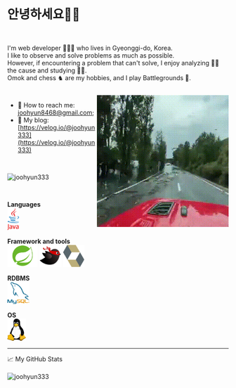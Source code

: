 <h1>안녕하세요👋🏻 </h1>
<br>

I'm web developer 👨🏻‍💻 who lives in Gyeonggi-do, Korea. <br>
I like to observe and solve problems as much as possible. <br>
However, if encountering a problem that can't solve, I enjoy analyzing 🕵️‍♂️ the cause and studying 🧑‍💻.<br>
Omok and chess ♞ are my hobbies, and I play Battlegrounds 🔫. <br>

<br>


<!-- https://media.giphy.com/media/SWoSkN6DxTszqIKEqv/giphy.gif -->
<img align="right" alt="GIF" src="https://github.com/joohyun333/joohyun333/blob/main/resource/gif/4016111266.gif" />


 - 🔗 How to reach me: [joohyun8468@gmail.com](mailto:abhishekmaira1999@gmail.com);
 - 👥 My blog: [https://velog.io/@joohyun333](https://velog.io/@joohyun333)
 
 <br>

 <p align="left"> <img src="https://komarev.com/ghpvc/?username=joohyun333" alt="joohyun333" /> </p>
 
 </br>

**Languages**
<br>
<img height="50" src="https://github.com/joohyun333/joohyun333/blob/main/resource/logo/java.png">
<br>

**Framework and tools**
<br>
<img height="50" src="https://github.com/joohyun333/joohyun333/blob/main/resource/logo/spring-framework.png">
<img height="50" src="https://github.com/joohyun333/joohyun333/blob/main/resource/logo/mybatis.png">
<img height="50" src="https://github.com/joohyun333/joohyun333/blob/main/resource/logo/hibernate.png">
<br>

**RDBMS**
<br>
<img height="50" src="https://github.com/joohyun333/joohyun333/blob/main/resource/logo/mysql.png">
<br>

**OS**
<br>
<img height="50" src="https://github.com/joohyun333/joohyun333/blob/main/resource/logo/linux.png">

<hr>

<summary>📈 My GitHub Stats</summary><br>
<img src="https://github-readme-stats.vercel.app/api?username=joohyun333&show_icons=true&theme=gotham" alt="joohyun333" />

</br>
</div>
